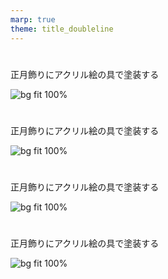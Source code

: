 ```yaml
---
marp: true
theme: title_doubleline
---
```


<!--
headingDivider: 1
-->

<!-- class - white / black / kintone / normal  -->

# <!-- class: normal -->
正月飾りにアクリル絵の具で塗装する

![bg fit 100%](./img/paint_with_acrylic.png)


# <!-- class: white -->
正月飾りにアクリル絵の具で塗装する

![bg fit 100%](./img/paint_with_acrylic.png)


# <!-- class: black -->
正月飾りにアクリル絵の具で塗装する

![bg fit 100%](./img/paint_with_acrylic.png)


# <!-- class: kintone -->
正月飾りにアクリル絵の具で塗装する

![bg fit 100%](./img/paint_with_acrylic.png)



